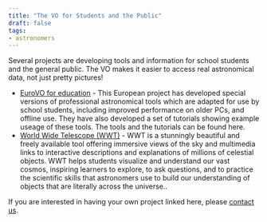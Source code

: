 ```yaml
---
title: "The VO for Students and the Public"
draft: false
tags:
- astronomers
---
```

Several projects are developing tools and information for school students and the general public. The VO makes it easier to access real astronomical data, not just pretty pictures!

- [EuroVO for education](https://vo-for-education.oats.inaf.it//index_eng.html?fsize=medium) - This European project has developed special versions of professional astronomical tools which are adapted for use by school students, including improved performance on older PCs, and offline use. They have also developed a set of tutorials showing example useage of these tools. The tools and the tutorials can be found here.
- [World Wide Telescope (WWT)](https://www.worldwidetelescope.org/) - WWT is a stunningly beautiful and freely available tool offering immersive views of the sky and multimedia links to interactive descriptions and explanations of millions of celestial objects. WWT helps students visualize and understand our vast cosmos, inspiring learners to explore, to ask questions, and to practice the scientific skills that astronomers use to build our understanding of objects that are literally across the universe..



If you are interested in having your own project linked here, please [contact us](mailto:ivoadoc@ivoa.net).
